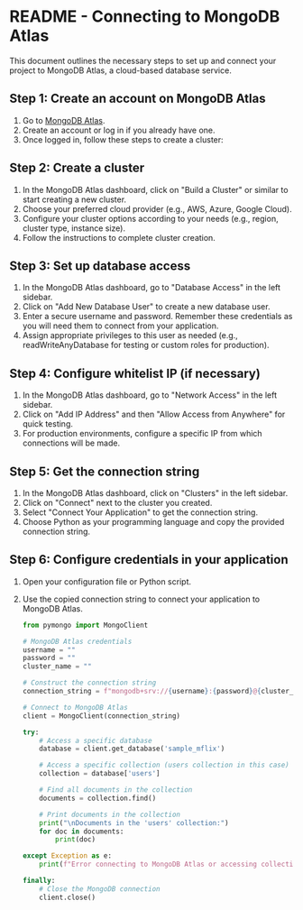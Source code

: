 # README - Connecting to MongoDB Atlas

This document outlines the necessary steps to set up and connect your project to MongoDB Atlas, a cloud-based database service.

## Step 1: Create an account on MongoDB Atlas

1. Go to [MongoDB Atlas](https://www.mongodb.com/cloud/atlas).
2. Create an account or log in if you already have one.
3. Once logged in, follow these steps to create a cluster:

## Step 2: Create a cluster

1. In the MongoDB Atlas dashboard, click on "Build a Cluster" or similar to start creating a new cluster.
2. Choose your preferred cloud provider (e.g., AWS, Azure, Google Cloud).
3. Configure your cluster options according to your needs (e.g., region, cluster type, instance size).
4. Follow the instructions to complete cluster creation.

## Step 3: Set up database access

1. In the MongoDB Atlas dashboard, go to "Database Access" in the left sidebar.
2. Click on "Add New Database User" to create a new database user.
3. Enter a secure username and password. Remember these credentials as you will need them to connect from your application.
4. Assign appropriate privileges to this user as needed (e.g., readWriteAnyDatabase for testing or custom roles for production).

## Step 4: Configure whitelist IP (if necessary)

1. In the MongoDB Atlas dashboard, go to "Network Access" in the left sidebar.
2. Click on "Add IP Address" and then "Allow Access from Anywhere" for quick testing.
3. For production environments, configure a specific IP from which connections will be made.

## Step 5: Get the connection string

1. In the MongoDB Atlas dashboard, click on "Clusters" in the left sidebar.
2. Click on "Connect" next to the cluster you created.
3. Select "Connect Your Application" to get the connection string.
4. Choose Python as your programming language and copy the provided connection string.

## Step 6: Configure credentials in your application

1. Open your configuration file or Python script.
2. Use the copied connection string to connect your application to MongoDB Atlas.
   
   ```python
   from pymongo import MongoClient

   # MongoDB Atlas credentials
   username = ""
   password = ""
   cluster_name = "" 

   # Construct the connection string
   connection_string = f"mongodb+srv://{username}:{password}@{cluster_name}.ehmknym.mongodb.net/?retryWrites=true&w=majority&appName={cluster_name}"

   # Connect to MongoDB Atlas
   client = MongoClient(connection_string)

   try:
       # Access a specific database
       database = client.get_database('sample_mflix')

       # Access a specific collection (users collection in this case)
       collection = database['users']

       # Find all documents in the collection
       documents = collection.find()

       # Print documents in the collection
       print("\nDocuments in the 'users' collection:")
       for doc in documents:
           print(doc)

   except Exception as e:
       print(f"Error connecting to MongoDB Atlas or accessing collection: {e}")

   finally:
       # Close the MongoDB connection
       client.close()
